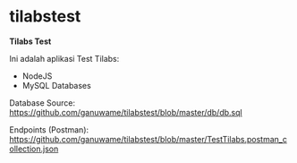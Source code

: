 # tilabstest
<b>Tilabs Test</b>

Ini adalah aplikasi Test Tilabs:

- NodeJS
- MySQL Databases

Database Source:
https://github.com/ganuwame/tilabstest/blob/master/db/db.sql

Endpoints (Postman):
https://github.com/ganuwame/tilabstest/blob/master/TestTilabs.postman_collection.json
